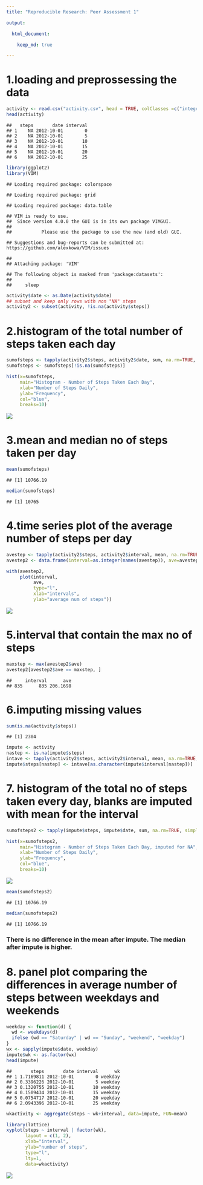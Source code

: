 ```yaml
---
title: "Reproducible Research: Peer Assessment 1"

output: 

  html_document:

    keep_md: true

---
```


# 1.loading and preprossessing the data

```r
activity <- read.csv("activity.csv", head = TRUE, colClasses =c("integer", "character", "integer"), na.strings="NA")
head(activity)
```

```
##   steps       date interval
## 1    NA 2012-10-01        0
## 2    NA 2012-10-01        5
## 3    NA 2012-10-01       10
## 4    NA 2012-10-01       15
## 5    NA 2012-10-01       20
## 6    NA 2012-10-01       25
```


```r
library(ggplot2)
library(VIM)
```

```
## Loading required package: colorspace
```

```
## Loading required package: grid
```

```
## Loading required package: data.table
```

```
## VIM is ready to use. 
##  Since version 4.0.0 the GUI is in its own package VIMGUI.
## 
##           Please use the package to use the new (and old) GUI.
```

```
## Suggestions and bug-reports can be submitted at: https://github.com/alexkowa/VIM/issues
```

```
## 
## Attaching package: 'VIM'
```

```
## The following object is masked from 'package:datasets':
## 
##     sleep
```

```r
activity$date <- as.Date(activity$date)
## subset and keep only rows with non "NA" steps
activity2 <- subset(activity, !is.na(activity$steps))
```

# 2.histogram of the total number of steps taken each day

```r
sumofsteps <- tapply(activity2$steps, activity2$date, sum, na.rm=TRUE, simplify=T)
sumofsteps <- sumofsteps[!is.na(sumofsteps)]
```


```r
hist(x=sumofsteps,
     main="Histogram - Number of Steps Taken Each Day",
     xlab="Number of Steps Daily",
     ylab="Frequency",
     col="blue",
     breaks=10)
```

![](PA1_template_copy_latest_files/figure-html/unnamed-chunk-4-1.png)<!-- -->

# 3.mean and median no of steps taken per day

```r
mean(sumofsteps)
```

```
## [1] 10766.19
```

```r
median(sumofsteps)
```

```
## [1] 10765
```

# 4.time series plot of the average number of steps per day

```r
avestep <- tapply(activity2$steps, activity2$interval, mean, na.rm=TRUE, simplify=T)
avestep2 <- data.frame(interval=as.integer(names(avestep)), ave=avestep)
```


```r
with(avestep2,
     plot(interval,
          ave,
          type="l",
          xlab="intervals",
          ylab="average num of steps"))
```

![](PA1_template_copy_latest_files/figure-html/unnamed-chunk-7-1.png)<!-- -->

# 5.interval that contain the max no of steps

```r
maxstep <- max(avestep2$ave)
avestep2[avestep2$ave == maxstep, ]
```

```
##     interval      ave
## 835      835 206.1698
```

# 6.imputing missing values

```r
sum(is.na(activity$steps))
```

```
## [1] 2304
```


```r
impute <- activity
nastep <- is.na(impute$steps)
intave <- tapply(activity2$steps, activity2$interval, mean, na.rm=TRUE, simplify=T)
impute$steps[nastep] <- intave[as.character(impute$interval[nastep])]
```

# 7. histogram of the total no of steps taken every day, blanks are imputed with mean for the interval

```r
sumofsteps2 <- tapply(impute$steps, impute$date, sum, na.rm=TRUE, simplify=T)
```


```r
hist(x=sumofsteps2,
     main="Histogram - Number of Steps Taken Each Day, imputed for NA",
     xlab="Number of Steps Daily",
     ylab="Frequency",
     col="blue",
     breaks=10)
```

![](PA1_template_copy_latest_files/figure-html/unnamed-chunk-12-1.png)<!-- -->


```r
mean(sumofsteps2)
```

```
## [1] 10766.19
```

```r
median(sumofsteps2)
```

```
## [1] 10766.19
```

### There is no difference in the mean after impute. The median after impute is higher.

# 8. panel plot comparing the differences in average number of steps between weekdays and weekends

```r
weekday <- function(d) {
  wd <- weekdays(d)
  ifelse (wd == "Saturday" | wd == "Sunday", "weekend", "weekday")
}
wx <- sapply(impute$date, weekday)
impute$wk <- as.factor(wx)
head(impute)
```

```
##       steps       date interval      wk
## 1 1.7169811 2012-10-01        0 weekday
## 2 0.3396226 2012-10-01        5 weekday
## 3 0.1320755 2012-10-01       10 weekday
## 4 0.1509434 2012-10-01       15 weekday
## 5 0.0754717 2012-10-01       20 weekday
## 6 2.0943396 2012-10-01       25 weekday
```


```r
wkactivity <- aggregate(steps ~ wk+interval, data=impute, FUN=mean)

library(lattice)
xyplot(steps ~ interval | factor(wk),
       layout = c(1, 2),
       xlab="interval",
       ylab="number of steps",
       type="l",
       lty=1,
       data=wkactivity)
```

![](PA1_template_copy_latest_files/figure-html/unnamed-chunk-15-1.png)<!-- -->








